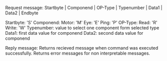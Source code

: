 Request message:
	Startbyte | Componend | OP-Type | Typenumber | Data1 | Data2 | Endbyte

Startbyte:	'S'
Componend:
	Motor:	'M'
	Eye:	'E'
	Ping:	'P'
OP-Type:
	Read:	'R'
	Write:	'W'
Typenumber:	value to select one component form selected type
Data1:		first data value for componend
Data2:		second data value for componend

Reply message:
Returns recieved message when command was executed successfully.
Returns error messages for non interpretable messages.



